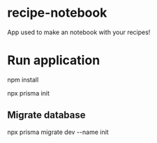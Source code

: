 # recipe-notebook

App used to make an notebook with your recipes!

# Run application

npm install

npx prisma init

## Migrate database

npx prisma migrate dev --name init
